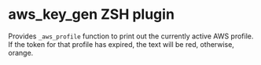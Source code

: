 # aws_key_gen ZSH plugin

Provides `_aws_profile` function to print out the currently active AWS profile.  If the token for that profile has
expired, the text will be red, otherwise, orange.
